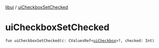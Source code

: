 [libui](README.md) / [uiCheckboxSetChecked](ui-checkbox-set-checked.md)

# uiCheckboxSetChecked

`fun uiCheckboxSetChecked(c: CValuesRef<`[`uiCheckbox`](ui-checkbox.md)`>?, checked: Int)`